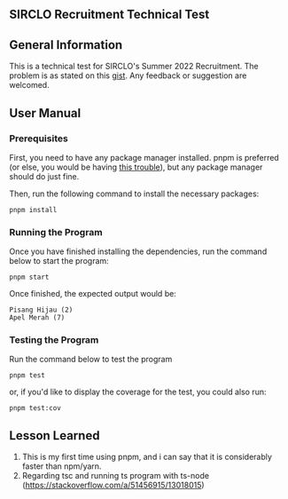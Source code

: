 SIRCLO Recruitment Technical Test
---

General Information
---
This is a technical test for SIRCLO's Summer 2022 Recruitment. The problem is as stated on this [gist](https://gist.github.com/fandywie/12323549d2f8c202853018118b6054a7). Any feedback or suggestion are welcomed.


User Manual
---
### Prerequisites
First, you need to have any package manager installed. pnpm is preferred (or else, you would be having [this trouble](https://stackoverflow.com/a/55990047/13018015)), but any package manager should do just fine.

Then, run the following command to install the necessary packages:

```
pnpm install
```

### Running the Program
Once you have finished installing the dependencies, run the command below to start the program:
```
pnpm start
```

Once finished, the expected output would be:
```
Pisang Hijau (2)
Apel Merah (7)
```

### Testing the Program
Run the command below to test the program
```
pnpm test
```

or, if you'd like to display the coverage for the test, you could also run:
```
pnpm test:cov
```

Lesson Learned
---
1. This is my first time using pnpm, and i can say that it is considerably faster than npm/yarn.
2. Regarding tsc and running ts program with ts-node (https://stackoverflow.com/a/51456915/13018015)
